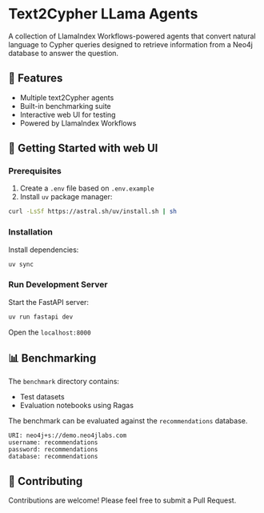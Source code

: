 # Text2Cypher LLama Agents

A collection of LlamaIndex Workflows-powered agents that convert natural language to Cypher queries designed to retrieve information from a Neo4j database to answer the question.

## 🎯 Features

- Multiple text2Cypher agents
- Built-in benchmarking suite
- Interactive web UI for testing
- Powered by LlamaIndex Workflows

## 🚀 Getting Started with web UI

### Prerequisites

1. Create a `.env` file based on `.env.example`
2. Install `uv` package manager:
```bash
curl -LsSf https://astral.sh/uv/install.sh | sh
```

### Installation

Install dependencies:
```bash
uv sync
```

### Run Development Server

Start the FastAPI server:
```bash
uv run fastapi dev
```

Open the `localhost:8000`

## 📊 Benchmarking

The `benchmark` directory contains:
- Test datasets
- Evaluation notebooks using Ragas

The benchmark can be evaluated against the `recommendations` database.

```
URI: neo4j+s://demo.neo4jlabs.com
username: recommendations
password: recommendations
database: recommendations
```

## 🤝 Contributing

Contributions are welcome! Please feel free to submit a Pull Request.